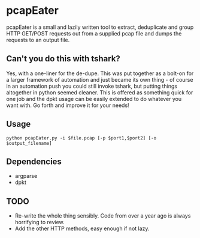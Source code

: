 pcapEater
=========

pcapEater is a small and lazily written tool to extract, deduplicate and group HTTP GET/POST requests out from a supplied pcap file and dumps the requests to an output file.  

Can't you do this with tshark?
------------------------------

Yes, with a one-liner for the de-dupe. This was put together as a bolt-on for a larger framework of automation and just became its own thing - of course in an automation push you could still invoke tshark, but putting things altogether in python seemed cleaner. This is offered as something quick for one job and the dpkt usage can be easily extended to do whatever you want with. Go forth and improve it for your needs!  

Usage
-----

`python pcapEater.py -i $file.pcap [-p $port1,$port2] [-o $output_filename]`  

Dependencies
------------

+ argparse  
+ dpkt  

TODO
----

+ Re-write the whole thing sensibly. Code from over a year ago is always horrifying to review.  
+ Add the other HTTP methods, easy enough if not lazy.
